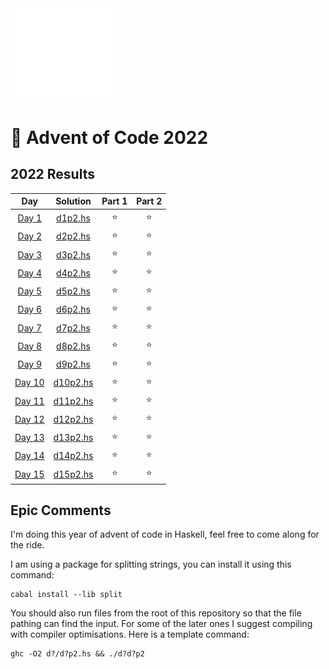 <img src="./.assets/haskell-heart-white.png" width="164">

# 🎄 Advent of Code 2022

<!--- advent_readme_stars table --->
## 2022 Results

| Day | Solution | Part 1 | Part 2 |
| :---: | :---: | :---: | :---: |
| [Day 1](https://adventofcode.com/2022/day/1) | [d1p2.hs](d1/d1p2.hs) | ⭐ | ⭐ |
| [Day 2](https://adventofcode.com/2022/day/2) | [d2p2.hs](d2/d2p2.hs) | ⭐ | ⭐ |
| [Day 3](https://adventofcode.com/2022/day/3) | [d3p2.hs](d3/d3p2.hs) | ⭐ | ⭐ |
| [Day 4](https://adventofcode.com/2022/day/4) | [d4p2.hs](d4/d4p2.hs) | ⭐ | ⭐ |
| [Day 5](https://adventofcode.com/2022/day/5) | [d5p2.hs](d5/d5p2.hs) | ⭐ | ⭐ |
| [Day 6](https://adventofcode.com/2022/day/6) | [d6p2.hs](d6/d6p2.hs) | ⭐ | ⭐ |
| [Day 7](https://adventofcode.com/2022/day/7) | [d7p2.hs](d7/d7p2.hs) | ⭐ | ⭐ |
| [Day 8](https://adventofcode.com/2022/day/8) | [d8p2.hs](d8/d8p2.hs) | ⭐ | ⭐ |
| [Day 9](https://adventofcode.com/2022/day/9) | [d9p2.hs](d9/d9p2.hs) | ⭐ | ⭐ |
| [Day 10](https://adventofcode.com/2022/day/10) | [d10p2.hs](d10/d10p2.hs) | ⭐ | ⭐ |
| [Day 11](https://adventofcode.com/2022/day/11) | [d11p2.hs](d11/d11p2.hs) | ⭐ | ⭐ |
| [Day 12](https://adventofcode.com/2022/day/12) | [d12p2.hs](d12/d12p2.hs) | ⭐ | ⭐ |
| [Day 13](https://adventofcode.com/2022/day/13) | [d13p2.hs](d13/d13p2.hs) | ⭐ | ⭐ |
| [Day 14](https://adventofcode.com/2022/day/14) | [d14p2.hs](d14/d14p2.hs) | ⭐ | ⭐ |
| [Day 15](https://adventofcode.com/2022/day/15) | [d15p2.hs](d15/d15p2.hs) | ⭐ | ⭐ |
<!--- advent_readme_stars table --->

## Epic Comments
I'm doing this year of advent of code in Haskell, feel free to come along for the ride.

I am using a package for splitting strings, you can install it using this command:

```
cabal install --lib split
```

You should also run files from the root of this repository so that the file pathing can find the input. For some of the later ones I suggest compiling with compiler optimisations. Here is a template command:

```
ghc -O2 d?/d?p2.hs && ./d?d?p2
```
